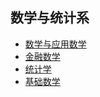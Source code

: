 ## 数学与统计系

- [数学与应用数学](applied-mathematics/)
- [金融数学](financial-mathematics/)
- [统计学](statistics/)
- [基础数学](basic-mathematics/)

